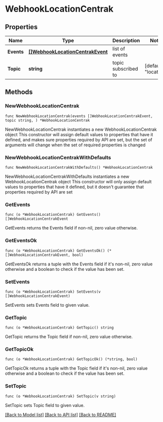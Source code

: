 # WebhookLocationCentrak

## Properties

Name | Type | Description | Notes
------------ | ------------- | ------------- | -------------
**Events** | [**[]WebhookLocationCentrakEvent**](WebhookLocationCentrakEvent.md) | list of events | 
**Topic** | **string** | topic subscribed to | [default to "location"]

## Methods

### NewWebhookLocationCentrak

`func NewWebhookLocationCentrak(events []WebhookLocationCentrakEvent, topic string, ) *WebhookLocationCentrak`

NewWebhookLocationCentrak instantiates a new WebhookLocationCentrak object
This constructor will assign default values to properties that have it defined,
and makes sure properties required by API are set, but the set of arguments
will change when the set of required properties is changed

### NewWebhookLocationCentrakWithDefaults

`func NewWebhookLocationCentrakWithDefaults() *WebhookLocationCentrak`

NewWebhookLocationCentrakWithDefaults instantiates a new WebhookLocationCentrak object
This constructor will only assign default values to properties that have it defined,
but it doesn't guarantee that properties required by API are set

### GetEvents

`func (o *WebhookLocationCentrak) GetEvents() []WebhookLocationCentrakEvent`

GetEvents returns the Events field if non-nil, zero value otherwise.

### GetEventsOk

`func (o *WebhookLocationCentrak) GetEventsOk() (*[]WebhookLocationCentrakEvent, bool)`

GetEventsOk returns a tuple with the Events field if it's non-nil, zero value otherwise
and a boolean to check if the value has been set.

### SetEvents

`func (o *WebhookLocationCentrak) SetEvents(v []WebhookLocationCentrakEvent)`

SetEvents sets Events field to given value.


### GetTopic

`func (o *WebhookLocationCentrak) GetTopic() string`

GetTopic returns the Topic field if non-nil, zero value otherwise.

### GetTopicOk

`func (o *WebhookLocationCentrak) GetTopicOk() (*string, bool)`

GetTopicOk returns a tuple with the Topic field if it's non-nil, zero value otherwise
and a boolean to check if the value has been set.

### SetTopic

`func (o *WebhookLocationCentrak) SetTopic(v string)`

SetTopic sets Topic field to given value.



[[Back to Model list]](../README.md#documentation-for-models) [[Back to API list]](../README.md#documentation-for-api-endpoints) [[Back to README]](../README.md)


